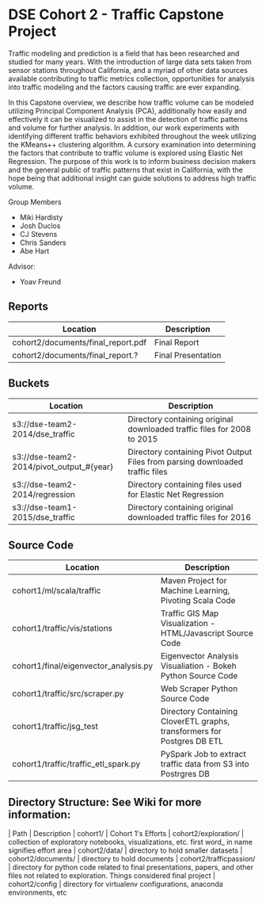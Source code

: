 DSE Cohort 2 - Traffic Capstone Project
====

Traffic modeling and prediction is a field that has been researched and studied for many years. With the 
introduction of large data sets taken from sensor stations throughout California, and a myriad of other data sources 
available contributing to traffic metrics collection, opportunities for analysis into traffic modeling and the factors 
causing traffic are ever expanding. 
 
In this Capstone overview, we describe how traffic volume can be modeled utilizing Principal Component Analysis 
(PCA), additionally how easily and effectively it can be visualized to assist in the detection of traffic patterns and 
volume for further analysis. In addition, our work experiments with identifying different traffic behaviors exhibited 
throughout the week utilizing the KMeans++ clustering algorithm. A cursory examination into determining the 
factors that contribute to traffic volume is explored using Elastic Net Regression. The purpose of this work is to 
inform business decision makers and the general public of traffic patterns that exist in California, with the hope 
being that additional insight can guide solutions to address high traffic volume. 

Group Members
* Miki Hardisty
* Josh Duclos
* CJ Stevens
* Chris Sanders
* Abe Hart

Advisor:
* Yoav Freund

Reports
---------
| Location      | Description   
| ------------- | -------------  
| cohort2/documents/final_report.pdf | Final Report
| cohort2/documents/final_report.? | Final Presentation      

Buckets
---------
| Location      | Description   
| ------------- | -------------  
| s3://dse-team2-2014/dse_traffic | Directory containing original downloaded traffic files for 2008 to 2015
| s3://dse-team2-2014/pivot_output_#{year} | Directory containing Pivot Output Files from parsing downloaded traffic files      
| s3://dse-team2-2014/regression | Directory containing files used for Elastic Net Regression      
| s3://dse-team1-2015/dse_traffic | Directory containing original downloaded traffic files for 2016

Source Code
------------
| Location      | Description   
| ------------- | -------------  
| cohort1/ml/scala/traffic | Maven Project for Machine Learning, Pivoting Scala Code
| cohort1/traffic/vis/stations | Traffic GIS Map Visualization - HTML/Javascript Source Code      
| cohort1/final/eigenvector_analysis.py | Eigenvector Analysis Visualiation - Bokeh Python Source Code
| cohort1/traffic/src/scraper.py | Web Scraper Python Source Code
| cohort1/traffic/jsg_test | Directory Containing CloverETL graphs, transformers for Postgres DB ETL
| cohort1/traffic/traffic_etl_spark.py | PySpark Job to extract traffic data from S3 into Postrgres DB

Directory Structure: See Wiki for more information:
---------------------------------------------------
| Path | Description
| cohort1/ | Cohort 1's Efforts
| cohort2/exploration/ | collection of exploratory notebooks, visualizations, etc. first word_ in name signifies effort area
| cohort2/data/ | directory to hold smaller datasets
| cohort2/documents/ | directory to hold documents
| cohort2/trafficpassion/ | directory for python code related to final presentations, papers, and other files not related to exploration. Things considered final project
| cohort2/config | directory for virtualenv configurations, anaconda environments, etc
